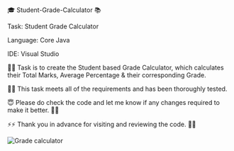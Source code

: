 🎓 Student-Grade-Calculator 📚

Task: Student Grade Calculator

Language: Core Java

IDE: Visual Studio 

👨‍💻 Task is to create the Student based Grade Calculator, which calculates their Total Marks, Average Percentage & their corresponding Grade.

👨‍💻 This task meets all of the requirements and has been thoroughly tested.

😇 Please do check the code and let me know if any changes required to make it better. 🤞🤞

⚡⚡ Thank you in advance for visiting and reviewing the code. 🙌😎

![Grade calculator](https://github.com/user-attachments/assets/19eebf8c-5d49-4724-b3b4-15430b91118d)
